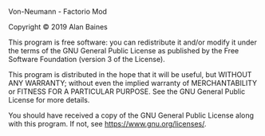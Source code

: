 Von-Neumann - Factorio Mod

Copyright © 2019 Alan Baines

This program is free software: you can redistribute it and/or modify it under the terms of the GNU General Public License as published by the Free Software Foundation (version 3 of the License).

This program is distributed in the hope that it will be useful, but WITHOUT ANY WARRANTY; without even the implied warranty of MERCHANTABILITY or FITNESS FOR A PARTICULAR PURPOSE. See the GNU General Public License for more details.

You should have received a copy of the GNU General Public License along with this program. If not, see <https://www.gnu.org/licenses/>.

